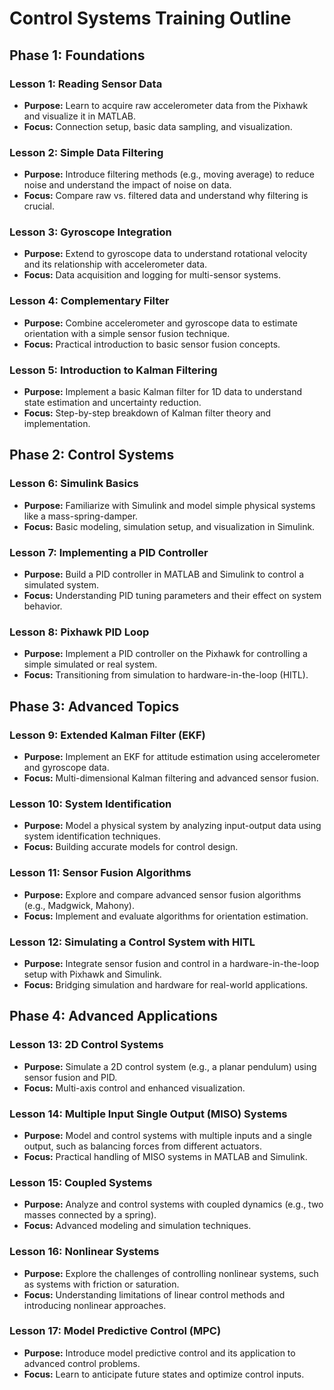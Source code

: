 # Control Systems Training Outline

## **Phase 1: Foundations**

### **Lesson 1: Reading Sensor Data**
- **Purpose:** Learn to acquire raw accelerometer data from the Pixhawk and visualize it in MATLAB.
- **Focus:** Connection setup, basic data sampling, and visualization.

### **Lesson 2: Simple Data Filtering**
- **Purpose:** Introduce filtering methods (e.g., moving average) to reduce noise and understand the impact of noise on data.
- **Focus:** Compare raw vs. filtered data and understand why filtering is crucial.

### **Lesson 3: Gyroscope Integration**
- **Purpose:** Extend to gyroscope data to understand rotational velocity and its relationship with accelerometer data.
- **Focus:** Data acquisition and logging for multi-sensor systems.

### **Lesson 4: Complementary Filter**
- **Purpose:** Combine accelerometer and gyroscope data to estimate orientation with a simple sensor fusion technique.
- **Focus:** Practical introduction to basic sensor fusion concepts.

### **Lesson 5: Introduction to Kalman Filtering**
- **Purpose:** Implement a basic Kalman filter for 1D data to understand state estimation and uncertainty reduction.
- **Focus:** Step-by-step breakdown of Kalman filter theory and implementation.

## **Phase 2: Control Systems**

### **Lesson 6: Simulink Basics**
- **Purpose:** Familiarize with Simulink and model simple physical systems like a mass-spring-damper.
- **Focus:** Basic modeling, simulation setup, and visualization in Simulink.

### **Lesson 7: Implementing a PID Controller**
- **Purpose:** Build a PID controller in MATLAB and Simulink to control a simulated system.
- **Focus:** Understanding PID tuning parameters and their effect on system behavior.

### **Lesson 8: Pixhawk PID Loop**
- **Purpose:** Implement a PID controller on the Pixhawk for controlling a simple simulated or real system.
- **Focus:** Transitioning from simulation to hardware-in-the-loop (HITL).

## **Phase 3: Advanced Topics**

### **Lesson 9: Extended Kalman Filter (EKF)**
- **Purpose:** Implement an EKF for attitude estimation using accelerometer and gyroscope data.
- **Focus:** Multi-dimensional Kalman filtering and advanced sensor fusion.

### **Lesson 10: System Identification**
- **Purpose:** Model a physical system by analyzing input-output data using system identification techniques.
- **Focus:** Building accurate models for control design.

### **Lesson 11: Sensor Fusion Algorithms**
- **Purpose:** Explore and compare advanced sensor fusion algorithms (e.g., Madgwick, Mahony).
- **Focus:** Implement and evaluate algorithms for orientation estimation.

### **Lesson 12: Simulating a Control System with HITL**
- **Purpose:** Integrate sensor fusion and control in a hardware-in-the-loop setup with Pixhawk and Simulink.
- **Focus:** Bridging simulation and hardware for real-world applications.

## **Phase 4: Advanced Applications**

### **Lesson 13: 2D Control Systems**
- **Purpose:** Simulate a 2D control system (e.g., a planar pendulum) using sensor fusion and PID.
- **Focus:** Multi-axis control and enhanced visualization.

### **Lesson 14: Multiple Input Single Output (MISO) Systems**
- **Purpose:** Model and control systems with multiple inputs and a single output, such as balancing forces from different actuators.
- **Focus:** Practical handling of MISO systems in MATLAB and Simulink.

### **Lesson 15: Coupled Systems**
- **Purpose:** Analyze and control systems with coupled dynamics (e.g., two masses connected by a spring).
- **Focus:** Advanced modeling and simulation techniques.

### **Lesson 16: Nonlinear Systems**
- **Purpose:** Explore the challenges of controlling nonlinear systems, such as systems with friction or saturation.
- **Focus:** Understanding limitations of linear control methods and introducing nonlinear approaches.

### **Lesson 17: Model Predictive Control (MPC)**
- **Purpose:** Introduce model predictive control and its application to advanced control problems.
- **Focus:** Learn to anticipate future states and optimize control inputs.
